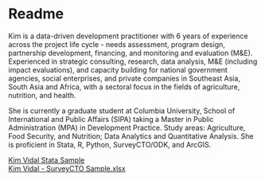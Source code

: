 # Readme

Kim is a data-driven development practitioner with 6 years of experience across the project life cycle - needs assessment, program design, partnership development, financing, and monitoring and evaluation (M&E). Experienced in strategic consulting, research, data analysis, M&E (including impact evaluations), and capacity building for national government agencies, social enterprises, and private companies in Southeast Asia, South Asia and Africa, with a sectoral focus in the fields of agriculture, nutrition, and health.

She is currently a graduate student at Columbia University, School of International and Public Affairs (SIPA) taking a Master in Public Administration (MPA) in Development Practice. Study areas: Agriculture, Food Security, and Nutrition; Data Analytics and Quantitative Analysis. She is proficient in Stata, R, Python, SurveyCTO/ODK, and ArcGIS.

[Kim Vidal Stata Sample](https://raw.githubusercontent.com/kimlouisev/profile/refs/heads/main/Kim%20Vidal%20-%20Stata%20sample_Regression%20Discountinuity%20Design%20.do)
<br> 
[Kim Vidal - SurveyCTO Sample.xlsx](https://github.com/user-attachments/files/18633999/Kim.Vidal.-.SurveyCTO.Sample.xlsx)


